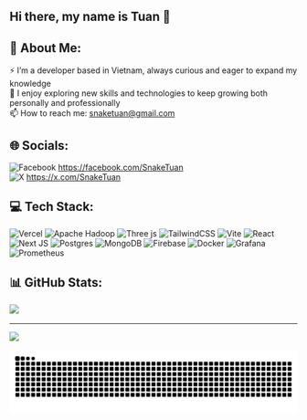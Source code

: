 ## Hi there, my name is Tuan 👋

<!--
**SnakeTuan/SnakeTuan** is a ✨ _special_ ✨ repository because its `README.md` (this file) appears on your GitHub profile.

Here are some ideas to get you started:

- 🔭 I’m currently working on ...
- 🌱 I’m currently learning ...
- 👯 I’m looking to collaborate on ...
- 🤔 I’m looking for help with ...
- 💬 Ask me about ...
- 📫 How to reach me: ...
- 😄 Pronouns: ...
- ⚡ Fun fact: ...
-->

## 💫 About Me:
⚡ I’m a developer based in Vietnam, always curious and eager to expand my knowledge<br>
🌱 I enjoy exploring new skills and technologies to keep growing both personally and professionally<br>
📫 How to reach me: snaketuan@gmail.com


## 🌐 Socials:

![Facebook](https://img.shields.io/badge/Facebook-%231877F2.svg?logo=Facebook&logoColor=white) https://facebook.com/SnakeTuan <br>
![X](https://img.shields.io/badge/X-black.svg?logo=X&logoColor=white) https://x.com/SnakeTuan 

## 💻 Tech Stack:
![Vercel](https://img.shields.io/badge/vercel-%23000000.svg?style=flat&logo=vercel&logoColor=white) ![Apache Hadoop](https://img.shields.io/badge/Apache%20Hadoop-66CCFF?style=flat&logo=apachehadoop&logoColor=black) ![Three js](https://img.shields.io/badge/threejs-black?style=flat&logo=three.js&logoColor=white) ![TailwindCSS](https://img.shields.io/badge/tailwindcss-%2338B2AC.svg?style=flat&logo=tailwind-css&logoColor=white) ![Vite](https://img.shields.io/badge/vite-%23646CFF.svg?style=flat&logo=vite&logoColor=white) ![React](https://img.shields.io/badge/react-%2320232a.svg?style=flat&logo=react&logoColor=%2361DAFB) ![Next JS](https://img.shields.io/badge/Next-black?style=flat&logo=next.js&logoColor=white) ![Postgres](https://img.shields.io/badge/postgres-%23316192.svg?style=flat&logo=postgresql&logoColor=white) ![MongoDB](https://img.shields.io/badge/MongoDB-%234ea94b.svg?style=flat&logo=mongodb&logoColor=white) ![Firebase](https://img.shields.io/badge/firebase-a08021?style=flat&logo=firebase&logoColor=ffcd34) ![Docker](https://img.shields.io/badge/docker-%230db7ed.svg?style=flat&logo=docker&logoColor=white) ![Grafana](https://img.shields.io/badge/grafana-%23F46800.svg?style=flat&logo=grafana&logoColor=white) ![Prometheus](https://img.shields.io/badge/Prometheus-E6522C?style=flat&logo=Prometheus&logoColor=white)
## 📊 GitHub Stats:
<!--
![](https://github-readme-stats.vercel.app/api?username=SnakeTuan&theme=transparent&hide_border=false&include_all_commits=false&count_private=false)<br/>
![](https://github-readme-streak-stats.herokuapp.com/?user=SnakeTuan&theme=transparent&hide_border=false)<br/>
-->
![](https://github-readme-stats.vercel.app/api/top-langs/?username=SnakeTuan&theme=transparent&hide_border=false&include_all_commits=false&count_private=false&layout=compact)

---
[![](https://visitcount.itsvg.in/api?id=SnakeTuan&icon=5&color=3)](https://visitcount.itsvg.in)

<!-- Proudly created with GPRM ( https://gprm.itsvg.in ) -->

<picture>
  <source media="(prefers-color-scheme: dark)" srcset="https://raw.githubusercontent.com/SnakeTuan/SnakeTuan/output/github-contribution-grid-snake-dark.svg" />
  <source media="(prefers-color-scheme: light)" srcset="https://raw.githubusercontent.com/SnakeTuan/SnakeTuan/output/github-contribution-grid-snake.svg" />
  <img alt="github-snake" src="https://raw.githubusercontent.com/SnakeTuan/SnakeTuan/output/github-contribution-grid-snake.svg" />
</picture>

<!-- ![Snake animation](https://raw.githubusercontent.com/SnakeTuan/SnakeTuan/output/github-contribution-grid-snake-dark.svg) -->